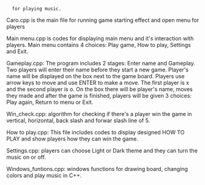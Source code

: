       for playing music.

Caro.cpp is the main file for running game starting effect and open menu for players

Main menu.cpp is codes for displaying main menu and it's interaction with players.
Main menu contains 4 choices: Play game, How to play, Settings and Exit.

Gameplay.cpp: The program includes 2 stages: Enter name and Gameplay.
Two players will enter their name before they start a new game. Player's name will be displayed on the box next to the game board.
Players use arrow keys to move and use ENTER to make a move. The first player is x and the second player is o.
On the box there will be player's name, moves they made and after the game is finished, players will be given 3 choices: Play again, Return to menu or Exit.

Win_check.cpp: algorithm for checking if there's a player win the game in vertical, horizontal, back slash and forwar slash line of 5.

How to play.cpp: This file includes codes to display designed HOW TO PLAY and show players how they can win the game.

Settings.cpp: players can choose Light or Dark theme and they can turn the music on or off.

Windows_funtions.cpp: windows functions for drawing board, changing colors and play music in C++.
